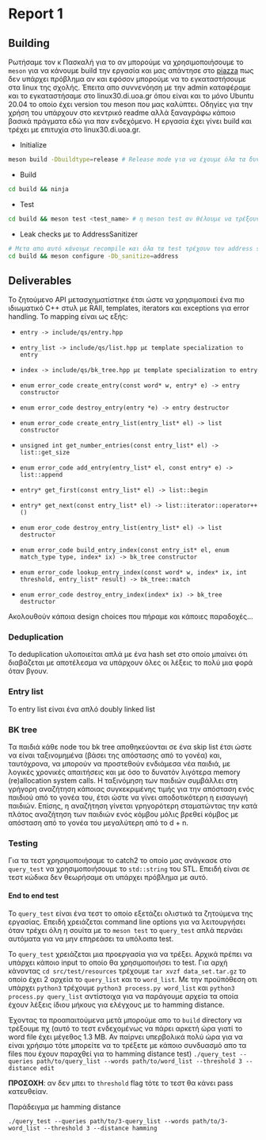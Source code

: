 # Report 1

## Building

Ρωτήσαμε τον κ Πασκαλή για το αν μπορούμε να χρησιμοποιήσουμε το `meson` για να
κάνουμε build την εργασία και μας απάντησε στο [piazza](https://piazza.com/class/kumt6ax3p6734v?cid=11_f1)
πως δεν υπάρχει πρόβλημα αν και εφόσον μπορούμε να το εγκαταστήσουμε στα linux
της σχολής. Έπειτα απο συννενόηση με την admin καταφέραμε και το εγκαταστήσαμε
στο linux30.di.uoa.gr όπου είναι και το μόνο Ubuntu 20.04 το οποίο έχει version
του meson που μας καλύπτει. Οδηγίες για την χρήση του υπάρχουν στο κεντρικό
readme αλλά ξαναγράφω κάποιο βασικά πράγματα εδώ για παν ενδεχόμενο. Η εργασία
έχει γίνει build και τρέχει με επιτυχία στο linux30.di.uoa.gr.

- Initialize
```bash
meson build -Dbuildtype=release # Release mode για να έχουμε όλα τα δυνατά optimization
```

- Build
```bash
cd build && ninja
```

- Test
```bash
cd build && meson test <test_name> # η meson test αν θέλουμε να τρέξουν όλα τα test
```

- Leak checks με το AddressSanitizer
```bash
# Μετα απο αυτό κάνουμε recompile και όλα τα test τρέχουν τον address sanitizer
cd build && meson configure -Db_sanitize=address
```

## Deliverables

Το ζητούμενο API μετασχηματίστηκε έτσι ώστε να χρησιμοποιεί ένα πιο ιδιωματικό
C++ στυλ με RAII, templates, iterators και exceptions για error handling. Το mapping είναι
ως εξής:

- `entry -> include/qs/entry.hpp`

- `entry_list -> include/qs/list.hpp με template specialization το entry`

- `index -> include/qs/bk_tree.hpp με template specialization το entry`

- `enum error_code create_entry(const word* w, entry* e) -> entry constructor`

- `enum error_code destroy_entry(entry *e) -> entry destructor`

- `enum error_code create_entry_list(entry_list* el) -> list constructor`

- `unsigned int get_number_entries(const entry_list* el) -> list::get_size`

- `enum error_code add_entry(entry_list* el, const entry* e) -> list::append`

- `entry* get_first(const entry_list* el) -> list::begin`

- `entry* get_next(const entry_list* el) -> list::iterator::operator++()`

- `enum eror_code destroy_entry_list(entry_list* el) -> list destructor`

- `enum error_code build_entry_index(const entry_ist* el, enum match_type type, index* ix) -> bk_tree constructor`

- `enum error_code lookup_entry_index(const word* w, index* ix, int threshold, entry_list* result) -> bk_tree::match`

- `enum error_code destroy_entry_index(index* ix) -> bk_tree destructor`

Ακολουθούν κάποια design choices που πήραμε και κάποιες παραδοχές...

### Deduplication

Το deduplication υλοποιείται απλά με ένα hash set στο οποίο μπαίνει ότι
διαβάζεται με αποτέλεσμα να υπάρχουν όλες οι λέξεις το πολύ μια φορά όταν βγουν.

### Entry list

Το entry list είναι ένα απλό doubly linked list

### BK tree

Τα παιδιά κάθε node του bk tree αποθηκεύονται σε ένα skip list έτσι ώστε να
είναι ταξινομημένα (βάσει της απόστασης από το γονέα) και, ταυτόχρονα, να 
μπορούν να προστεθούν ενδιάμεσα νέα παιδιά, με λογικές χρονικές απαιτήσεις 
και με όσο το δυνατόν λιγότερα memory (re)allocation system calls. Η 
ταξινόμηση των παιδιών συμβάλλει στη γρήγορη αναζήτηση κάποιας συγκεκριμένης
τιμής για την απόσταση ενός παιδιού από το γονέα του, έτσι ώστε να γίνει
αποδοτικότερη η εισαγωγή παιδιών. Επίσης, η αναζήτηση γίνεται γρηγορότερη
σταματώντας την κατά πλάτος αναζήτηση των παιδιών ενός κόμβου μόλις βρεθεί
κόμβος με απόσταση από το γονέα του μεγαλύτερη από το d + n.

### Testing

Για τα τεστ χρησιμοποιήσαμε το catch2 το οποίο μας ανάγκασε στο `query_test` να
χρησιμοποιήσουμε το `std::string` του STL. Επειδή είναι σε τεστ κώδικα δεν
θεωρήσαμε οτι υπάρχει πρόβλημα με αυτό.

#### End to end test

Το `query_test` είναι ένα τεστ το οποίο εξετάζει ολιστικά τα ζητούμενα της
εργασίας. Επειδή χρειάζεται command line options για να λειτουργήσει όταν τρέχει
όλη η σουίτα με το `meson test` το `query_test` απλά περνάει αυτόματα για να μην
επηρεάσει τα υπόλοιπα test.

Το `query_test` χρειάζεται μια προεργασία για να τρέξει. Αρχικά πρέπει να
υπάρχει κάποιο input το οποίο θα χρησιμοποιήσει το test. Για αρχή κάνοντας `cd src/test/resources`
τρέχουμε `tar xvzf data_set.tar.gz` το οποίο έχει 2 αρχεία το `query_list` και
το `word_list`. Με την προϋπόθεση οτι υπάρχει `python3` τρέχουμε 
`python3 process.py word_list` και `python3 process.py query_list` αντίστοιχα
για να παράγουμε αρχεία τα οποία έχουν λέξεις ίδιου μήκους για ελέγχους με το 
hamming distance.

Έχοντας τα προαπαιτούμενα μετά μπορούμε απο το `build` directory να τρέξουμε πχ
(αυτό το τεστ ενδεχομένως να πάρει αρκετή ώρα γιατί το word file έχει μέγεθος
1.3 MB. Αν παίρνει υπερβολικά πολύ ώρα για να είναι χρήσιμο τότε μπορείτε να το
τρέξετε με κάποιο συνδυασμό απο τα files που έχουν παραχθεί για το hamming
distance test)
`./query_test --queries path/to/query_list --words path/to/word_list --threshold 3 --distance edit`

**ΠΡΟΣΟΧΗ**: αν δεν μπει το `threshold` flag τότε το τεστ θα κάνει pass
κατευθείαν.

Παράδειγμα με hamming distance

`./query_test --queries path/to/3-query_list --words path/to/3-word_list --threshold 3 --distance hamming`

